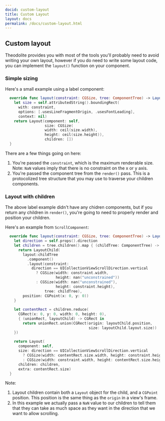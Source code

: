 ```yaml
---
docid: custom-layout
title: Custom Layout
layout: docs
permalink: /docs/custom-layout.html
---
```


## Custom layout

Theodolite provides you with most of the tools you'll probably need to avoid writing your own layout, however if you do need to write some layout code, you can implement the `layout()` function on your component.

### Simple sizing

Here's a small example using a label component:

```swift
  override func layout(constraint: CGSize, tree: ComponentTree) -> Layout {
    let size = self.attributedString().boundingRect(
      with: constraint,
      options: [.usesLineFragmentOrigin, .usesFontLeading],
      context: nil)
    return Layout(component: self,
                  size: CGSize(
                  width: ceil(size.width),
                  height: ceil(size.height)),
                  children: [])
  }
```

There are a few things going on here:

1. You're passed the `constraint`, which is the maximum renderable size. Note: `NaN` values imply that there is no constraint on the x or y axis.
2. You're passed the component tree from the `render()` pass. This is a protocolized tree structure that you may use to traverse your children components.

### Layout with children

The above label example didn't have any chidren components, but if you return any children in `render()`, you're going to need to properly render and position your children.

Here's an example from `ScrollComponent`:

```swift
  override func layout(constraint: CGSize, tree: ComponentTree) -> Layout {
    let direction = self.props().direction
    let children = tree.children().map { (childTree: ComponentTree) -> LayoutChild in
      return LayoutChild(
        layout:childTree
          .component()
          .layout(constraint:
            direction == UICollectionViewScrollDirection.vertical
              ? CGSize(width: constraint.width,
                       height: nan("unconstrained"))
              : CGSize(width: nan("unconstrained"),
                       height: constraint.height),
                  tree: childTree),
        position: CGPoint(x: 0, y: 0))
    }
    
    let contentRect = children.reduce(
      CGRect(x: 0, y: 0, width: 0, height: 0),
      { (unionRect, layoutChild) -> CGRect in
        return unionRect.union(CGRect(origin: layoutChild.position,
                                      size: layoutChild.layout.size))
    })
    
    return Layout(
      component: self,
      size: direction == UICollectionViewScrollDirection.vertical
        ? CGSize(width: contentRect.size.width, height: constraint.height)
        : CGSize(width: constraint.width, height: contentRect.size.height),
      children: children,
      extra: contentRect.size)
  }
```

Note:

1. Layout children contain both a `Layout` object for the child, and a `CGPoint` position. This position is the same thing as the `origin` in a view's frame.
2. In this example we actually pass a `NaN` value to our children to tell them that they can take as much space as they want in the direction that we want to allow scrolling.
